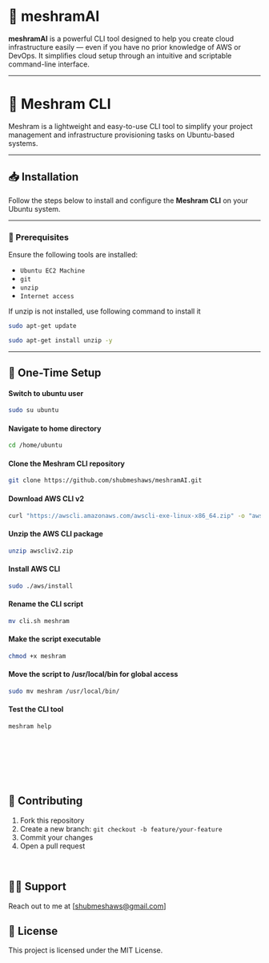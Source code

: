 # 🤖 meshramAI

**meshramAI** is a powerful CLI tool designed to help you create cloud infrastructure easily — even if you have no prior knowledge of AWS or DevOps. It simplifies cloud setup through an intuitive and scriptable command-line interface.

---

# 🚀 Meshram CLI

Meshram is a lightweight and easy-to-use CLI tool to simplify your project management and infrastructure provisioning tasks on Ubuntu-based systems.

---

## 📥 Installation

Follow the steps below to install and configure the **Meshram CLI** on your Ubuntu system.

---

### 🔧 Prerequisites

Ensure the following tools are installed:

- `Ubuntu EC2 Machine`
- `git`
- `unzip`
- `Internet access`

If unzip is not installed, use following command to install it
```bash
sudo apt-get update
```
```bash
sudo apt-get install unzip -y
```
---

## 📌 One-Time Setup



#### Switch to ubuntu user
```bash
sudo su ubuntu
```
#### Navigate to home directory
```bash
cd /home/ubuntu
```

#### Clone the Meshram CLI repository
```bash
git clone https://github.com/shubmeshaws/meshramAI.git
```

#### Download AWS CLI v2
```bash
curl "https://awscli.amazonaws.com/awscli-exe-linux-x86_64.zip" -o "awscliv2.zip"
```

#### Unzip the AWS CLI package
```bash
unzip awscliv2.zip
```

#### Install AWS CLI
```bash
sudo ./aws/install
```

#### Rename the CLI script
```bash
mv cli.sh meshram
```

#### Make the script executable
```bash
chmod +x meshram
```

#### Move the script to /usr/local/bin for global access
```bash
sudo mv meshram /usr/local/bin/
```

#### Test the CLI tool
```bash
meshram help
```
<br>
<br>
<br>
<br>
<br>



## 🤝 Contributing

1. Fork this repository
2. Create a new branch: `git checkout -b feature/your-feature`
3. Commit your changes
4. Open a pull request
<br>

## 🙋‍♂️ Support
Reach out to me at [shubmeshaws@gmail.com]

## 📄 License
This project is licensed under the MIT License.




